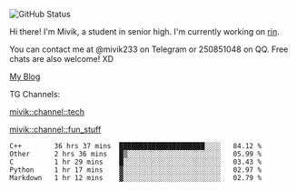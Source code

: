 ![GitHub Status](https://github-readme-stats.vercel.app/api?show_icons=true&username=Mivik)

Hi there! I'm Mivik, a student in senior high. I'm currently working on [rin](https://github.com/Mivik/rin).

You can contact me at @mivik233 on Telegram or 250851048 on QQ. Free chats are also welcome! XD

[My Blog](https://mivik.gitee.io)

TG Channels:

[mivik::channel::tech](https://t.me/mivik_channel_tech/)

[mivik::channel::fun_stuff](https://t.me/mivik_channel_fun_stuff/)

<!--START_SECTION:waka-->
```text
C++        36 hrs 37 mins  █████████████████████░░░░   84.12 % 
Other      2 hrs 36 mins   █▒░░░░░░░░░░░░░░░░░░░░░░░   05.99 % 
C          1 hr 29 mins    █░░░░░░░░░░░░░░░░░░░░░░░░   03.43 % 
Python     1 hr 17 mins    ▓░░░░░░░░░░░░░░░░░░░░░░░░   02.97 % 
Markdown   1 hr 12 mins    ▓░░░░░░░░░░░░░░░░░░░░░░░░   02.79 % 
```
<!--END_SECTION:waka-->
